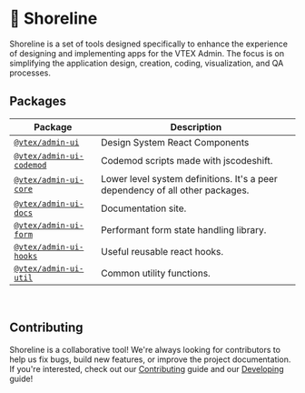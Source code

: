 # 🌊 Shoreline

Shoreline is a set of tools designed specifically to enhance the experience of designing and implementing apps for the VTEX Admin. The focus is on simplifying the application design, creation, coding, visualization, and QA processes.



## Packages

| Package                                                 | Description                                                                   |
| ------------------------------------------------------- | ----------------------------------------------------------------------------- |
| [`@vtex/admin-ui`](./packages/admin-ui)                 | Design System React Components                                                |
| [`@vtex/admin-ui-codemod`](./packages/admin-ui-codemod) | Codemod scripts made with jscodeshift.                                        |
| [`@vtex/admin-ui-core`](./packages/admin-ui-core)       | Lower level system definitions. It's a peer dependency of all other packages. |
| [`@vtex/admin-ui-docs`](./packages/admin-ui-docs)       | Documentation site.                                                           |
| [`@vtex/admin-ui-form`](./packages/admin-ui-form)       | Performant form state handling library.                                       |
| [`@vtex/admin-ui-hooks`](./packages/admin-ui-hooks)     | Useful reusable react hooks.                                                  |
| [`@vtex/admin-ui-util`](./packages/admin-ui-util)       | Common utility functions.                                                     |

<br />

## Contributing

Shoreline is a collaborative tool! We're always looking for contributors to help us fix bugs, build new features, or improve the project documentation. If you're interested, check out our [Contributing](https://admin-ui.vercel.app/documentation/developing/contributing) guide and our
[Developing](https://admin-ui.vercel.app/documentation/developing/quick-start) guide!
